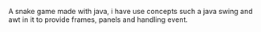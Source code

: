 A snake game made with java, i have use concepts such a java swing and awt in it to provide frames, panels and handling event.
